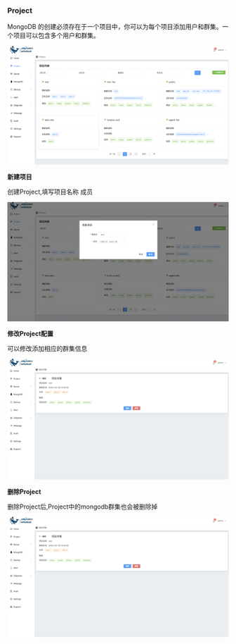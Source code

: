 ### Project

MongoDB 的创建必须存在于一个项目中，你可以为每个项目添加用户和群集。一个项目可以包含多个用户和群集。

![waphome页面](../../../images/whalealPlatformImages/Project.png)

**新建项目**

创建Project,填写项目名称 成员

![image-20240307162543576](../../../images/whalealPlatformImages/cProject.png)

**修改Project配置**

可以修改添加相应的群集信息

![image-20240307162543576](../../../images/whalealPlatformImages/uProject.png)

**删除Project**

删除Project后,Project中的mongodb群集也会被删除掉

![image-20240307162543576](../../../images/whalealPlatformImages/uProject.png)